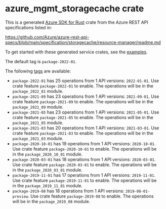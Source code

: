 # azure_mgmt_storagecache crate

This is a generated [Azure SDK for Rust](https://github.com/Azure/azure-sdk-for-rust) crate from the Azure REST API specifications listed in:

https://github.com/Azure/azure-rest-api-specs/blob/main/specification/storagecache/resource-manager/readme.md

To get started with these generated service crates, see the [examples](https://github.com/Azure/azure-sdk-for-rust/blob/main/services/README.md#examples).

The default tag is `package-2022-01`.

The following [tags](https://github.com/Azure/azure-sdk-for-rust/blob/main/services/tags.md) are available:

- `package-2022-01` has 25 operations from 1 API versions: `2022-01-01`. Use crate feature `package-2022-01` to enable. The operations will be in the `package_2022_01` module.
- `package-2021-09` has 23 operations from 1 API versions: `2021-09-01`. Use crate feature `package-2021-09` to enable. The operations will be in the `package_2021_09` module.
- `package-2021-05` has 23 operations from 1 API versions: `2021-05-01`. Use crate feature `package-2021-05` to enable. The operations will be in the `package_2021_05` module.
- `package-2021-03` has 20 operations from 1 API versions: `2021-03-01`. Use crate feature `package-2021-03` to enable. The operations will be in the `package_2021_03` module.
- `package-2020-10-01` has 19 operations from 1 API versions: `2020-10-01`. Use crate feature `package-2020-10-01` to enable. The operations will be in the `package_2020_10_01` module.
- `package-2020-03-01` has 18 operations from 1 API versions: `2020-03-01`. Use crate feature `package-2020-03-01` to enable. The operations will be in the `package_2020_03_01` module.
- `package-2019-11-01` has 17 operations from 1 API versions: `2019-11-01`. Use crate feature `package-2019-11-01` to enable. The operations will be in the `package_2019_11_01` module.
- `package-2019-08` has 18 operations from 1 API versions: `2019-08-01-preview`. Use crate feature `package-2019-08` to enable. The operations will be in the `package_2019_08` module.